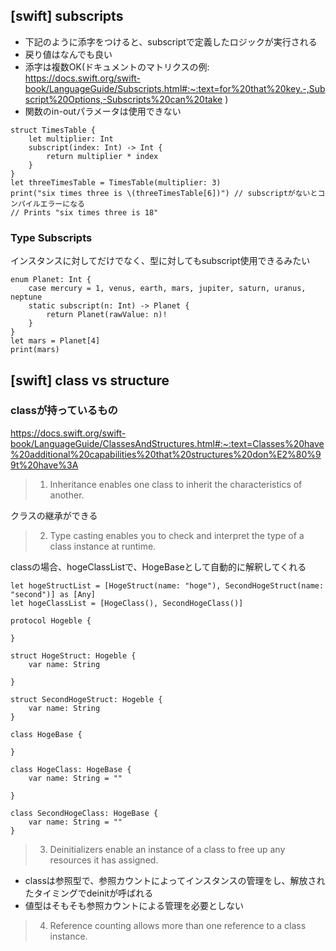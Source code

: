 ## [swift] subscripts

- 下記のように添字をつけると、subscriptで定義したロジックが実行される
- 戻り値はなんでも良い
- 添字は複数OK(ドキュメントのマトリクスの例: https://docs.swift.org/swift-book/LanguageGuide/Subscripts.html#:~:text=for%20that%20key.-,Subscript%20Options,-Subscripts%20can%20take )
- 関数のin-outパラメータは使用できない

```
struct TimesTable {
    let multiplier: Int
    subscript(index: Int) -> Int { 
        return multiplier * index
    }
}
let threeTimesTable = TimesTable(multiplier: 3)
print("six times three is \(threeTimesTable[6])") // subscriptがないとコンパイルエラーになる
// Prints "six times three is 18"
```

### Type Subscripts

インスタンスに対してだけでなく、型に対してもsubscript使用できるみたい

```
enum Planet: Int {
    case mercury = 1, venus, earth, mars, jupiter, saturn, uranus, neptune
    static subscript(n: Int) -> Planet {
        return Planet(rawValue: n)!
    }
}
let mars = Planet[4]
print(mars)
```

## [swift] class vs structure

### classが持っているもの

https://docs.swift.org/swift-book/LanguageGuide/ClassesAndStructures.html#:~:text=Classes%20have%20additional%20capabilities%20that%20structures%20don%E2%80%99t%20have%3A

> 1. Inheritance enables one class to inherit the characteristics of another.

クラスの継承ができる

> 2. Type casting enables you to check and interpret the type of a class instance at runtime.

classの場合、hogeClassListで、HogeBaseとして自動的に解釈してくれる

```
let hogeStructList = [HogeStruct(name: "hoge"), SecondHogeStruct(name: "second")] as [Any]
let hogeClassList = [HogeClass(), SecondHogeClass()]

protocol Hogeble {
    
}

struct HogeStruct: Hogeble {
    var name: String
    
}

struct SecondHogeStruct: Hogeble {
    var name: String
}

class HogeBase {
    
}

class HogeClass: HogeBase {
    var name: String = ""
    
}

class SecondHogeClass: HogeBase {
    var name: String = ""
}
```

> 3. Deinitializers enable an instance of a class to free up any resources it has assigned.

- classは参照型で、参照カウントによってインスタンスの管理をし、解放されたタイミングでdeinitが呼ばれる
- 値型はそもそも参照カウントによる管理を必要としない

> 4. Reference counting allows more than one reference to a class instance.

